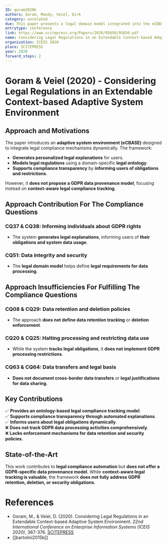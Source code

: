 ```yaml
---
ID: goram2020b
authors: Goram, Mandy; Veiel, Dirk
category: unrelated
due: This paper presents a legal domain model integrated into the eCBASE adaptive system framework. While it supports legal explanations and compliance transparency, it does not provide a full GDPR data provenance model or enforce data retention, deletion, or security requirements.
entrytype: conference
link: https://www.scitepress.org/Papers/2020/95650/95650.pdf
name: Considering Legal Regulations in an Extendable Context-based Adaptive System Environment
organization: ICEIS 2020
place: SCITEPRESS
year: 2020
forward_steps: 2
---
```


# Goram & Veiel (2020) - Considering Legal Regulations in an Extendable Context-based Adaptive System Environment

## Approach and Motivations

The paper introduces an **adaptive system environment (eCBASE)** designed to integrate legal compliance mechanisms dynamically. The framework:

- **Generates personalized legal explanations** for users.  
- **Models legal regulations** using a domain-specific **legal ontology**.  
- **Supports compliance transparency** by **informing users of obligations and restrictions**.  

However, it **does not propose a GDPR data provenance model**, focusing instead on **context-aware legal compliance tracking**.

## Approach Contribution For The Compliance Questions

### **CQ37 & CQ38: Informing individuals about GDPR rights**
- The system **generates legal explanations**, informing users of **their obligations and system data usage**.

### **CQ51: Data integrity and security**
- The **legal domain model** helps define **legal requirements for data processing**.

## Approach Insufficiencies For Fulfilling The Compliance Questions

### **CQ08 & CQ29: Data retention and deletion policies**
- The approach **does not define data retention tracking** or **deletion enforcement**.

### **CQ20 & CQ25: Halting processing and restricting data use**
- While the system **tracks legal obligations**, it **does not implement GDPR processing restrictions**.

### **CQ63 & CQ64: Data transfers and legal basis**
- **Does not document cross-border data transfers** or **legal justifications for data sharing**.

## Key Contributions

✅ **Provides an ontology-based legal compliance tracking model**.  
✅ **Supports compliance transparency through automated explanations**.  
✅ **Informs users about legal obligations dynamically**.  
❌ **Does not track GDPR data processing activities comprehensively**.  
❌ **Lacks enforcement mechanisms for data retention and security policies**.  

## State-of-the-Art

This work contributes to **legal compliance automation** but **does not offer a GDPR-specific data provenance model**. While **context-aware legal tracking is valuable**, the framework **does not fully address GDPR retention, deletion, or security obligations**.

# References

- Goram, M., & Veiel, D. (2020). Considering Legal Regulations in an Extendable Context-based Adaptive System Environment. *22nd International Conference on Enterprise Information Systems (ICEIS 2020)*, 367-376. [SCITEPRESS](https://www.scitepress.org/Papers/2020/95650/95650.pdf)
- [[bartolini2015b]]
